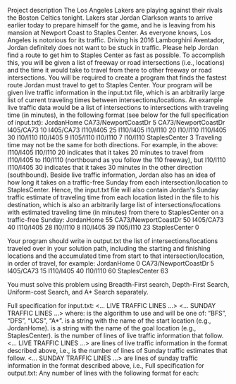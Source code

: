 Project description
The Los Angeles Lakers are playing against their rivals the Boston Celtics tonight. Lakers star Jordan Clarkson wants to arrive earlier today to prepare himself for the game, and he is leaving from his mansion at Newport Coast to Staples Center. As everyone knows, Los Angeles is notorious for its traffic. Driving his 2016 Lamborghini Aventador, Jordan definitely does not want to be stuck in traffic. Please help Jordan find a route to get him to Staples Center as fast as possible.
To accomplish this, you will be given a list of freeway or road intersections (i.e., locations) and the time it would take to travel from there to other freeway or road intersections. You will be required to create a program that finds the fastest route Jordan must travel to get to Staples Center.
Your program will be given live traffic information in the input.txt file, which is an arbitrarily large list of current traveling times between intersections/locations. An example live traffic data would be a list of intersections to intersections with traveling time (in minutes), in the following format (see below for the full specification of input.txt):
JordanHome CA73/NewportCoastDr 5
CA73/NewportCoastDr I405/CA73 10
I405/CA73 I110/I405 25
I110/I405 I10/I110 20
I10/I110 I110/I405 30
I10/I110 I10/I405 9
I105/I110 I10/I110 7
I10/I110 StaplesCenter 3
Traveling time may not be the same for both directions. For example, in the above:
I110/I405 I10/I110 20
indicates that it takes 20 minutes to travel from I110/I405 to I10/I110 (northbound as
you follow the 110 freeway), but
     I10/I110 I110/I405 30
indicates that it takes 30 minutes in the other direction (southbound).
Beside live traffic information, Jordan also has an idea of how long it takes on a traffic-free Sunday from each intersection/location to StaplesCenter. Hence, the input.txt file will also contain Jordan's Sunday traffic estimate of traveling time from each location listed in the file to his destination, which is also an arbitrarily large list of intersections/locations with estimated traveling time (in minutes) from there to StaplesCenter on a traffic-free Sunday:
JordanHome 55
CA73/NewportCoastDr 50
I405/CA73 40
I110/I405 28
I10/I110 8
I10/I405 39
I105/I110 23
StaplesCenter 0

Your program should write in output.txt the list of intersections/locations traveled over in your solution path, including the starting and finishing locations and the accumulated time from start to that intersection/location, in order of travel, for example:
JordanHome 0
CA73/NewportCoastDr 5
I405/CA73 15
I110/I405 40
I10/I110 60
StaplesCenter 63

You must solve this problem using Breadth-First search, Depth-First Search, Uniform-cost Search, and A* Search separately.

Full specification for input.txt:
<ALGO>
<START STATE>
<GOAL STATE>
<NUMBER OF LIVE TRAFFIC LINES>
<... LIVE TRAFFIC LINES ...>
<NUMBER OF SUNDAY TRAFFIC LINES>
<... SUNDAY TRAFFIC LINES ...>
where:
<ALGO> is the algorithm to use and will be one of: “BFS”, “DFS”, “UCS”, “A*”.
<START STATE> is a string with the name of the start location (e.g., JordanHome).
<GOAL STATE> is a string with the name of the goal location (e.g., StaplesCenter).
<NUMBER OF LIVE TRAFFIC LINES> is the number of lines of live traffic information that follow.
<... LIVE TRAFFIC LINES ...> are lines of live traffic information in the format described above, i.e., <STATE1> <STATE2> <TRAVEL TIME FROM STATE1 TO STATE2>
<NUMBER OF SUNDAY TRAFFIC LINES> is the number of lines of Sunday traffic estimates that follow.
<... SUNDAY TRAFFIC LINES ...> are lines of sunday traffic information in the format described above, i.e., <STATE> <ESTIMATED TIME FROM STATE TO GOAL>
Full specification for output.txt:
Any number of lines with the following format for each:
<STATE> <ACCUMULATED TRAVEL TIME FROM START TO HERE>